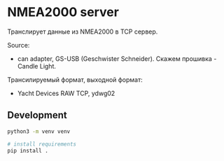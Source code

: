 # NMEA2000 server

Транслирует данные из NMEA2000 в TCP сервер.

Source:
  - can adapter, GS-USB (Geschwister Schneider). Скажем прошивка - Candle Light.

Трансилируемый формат, выходной формат:
  - Yacht Devices RAW TCP, ydwg02

## Development

```bash
python3 -m venv venv

# install requirements
pip install .
```
